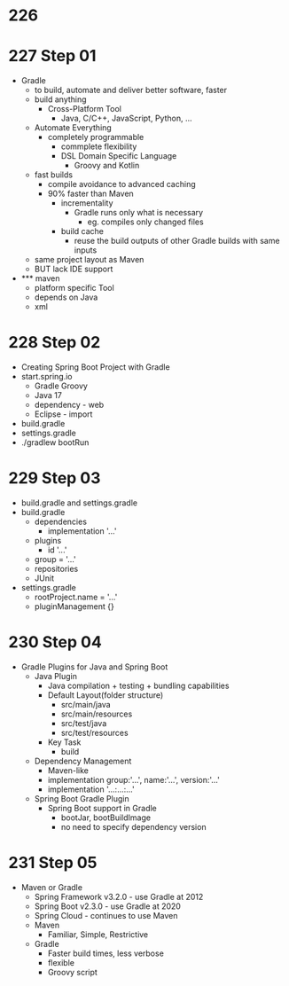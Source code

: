# 226 

# 227 Step 01
- Gradle
  - to build, automate and deliver better software, faster
  - build anything
    - Cross-Platform Tool
      - Java, C/C++, JavaScript, Python, ...
  - Automate Everything
    - completely programmable
      - commplete flexibility
      - DSL Domain Specific Language
        - Groovy and Kotlin
  - fast builds
    - compile avoidance to advanced caching
    - 90% faster than Maven
      - incrementality
        - Gradle runs only what is necessary
          - eg. compiles only changed files
      - build cache
        - reuse the build outputs of other Gradle builds with same inputs
  - same project layout as Maven
  - BUT lack IDE support
- *** maven
  - platform specific Tool
  - depends on Java
  - xml

# 228 Step 02
- Creating Spring Boot Project with Gradle
- start.spring.io
  - Gradle Groovy
  - Java 17
  - dependency - web
  - Eclipse - import
- build.gradle
- settings.gradle
- ./gradlew bootRun

# 229 Step 03
- build.gradle and settings.gradle
- build.gradle
  - dependencies
    - implementation '...'
  - plugins
    - id '...'
  - group = '...'
  - repositories
  - JUnit
- settings.gradle
  - rootProject.name = '...'
  - pluginManagement {}

# 230 Step 04
- Gradle Plugins for Java and Spring Boot
  - Java Plugin
    - Java compilation + testing + bundling capabilities
    - Default Layout(folder structure)
      - src/main/java
      - src/main/resources
      - src/test/java
      - src/test/resources
    - Key Task
      - build
  - Dependency Management
    - Maven-like
    - implementation group:'...', name:'...', version:'...'
    - implementation '...:...:...'
  - Spring Boot Gradle Plugin
    - Spring Boot support in Gradle
      - bootJar, bootBuildImage
      - no need to specify dependency version

# 231 Step 05
- Maven or Gradle
  - Spring Framework v3.2.0 - use Gradle at 2012
  - Spring Boot v2.3.0 - use Gradle at 2020
  - Spring Cloud - continues to use Maven
  - Maven
    - Familiar, Simple, Restrictive
  - Gradle
    - Faster build times, less verbose
    - flexible
    - Groovy script